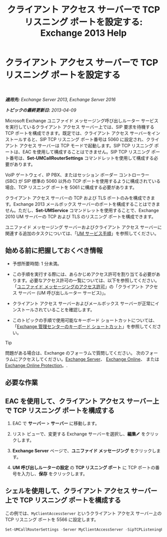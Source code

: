 ﻿---
title: 'クライアント アクセス サーバーで TCP リスニング ポートを設定する: Exchange 2013 Help'
TOCTitle: クライアント アクセス サーバーで TCP リスニング ポートを設定する
ms:assetid: 5f48f21a-d8d4-48b2-868f-9a3647693841
ms:mtpsurl: https://technet.microsoft.com/ja-jp/library/JJ673530(v=EXCHG.150)
ms:contentKeyID: 50555791
ms.date: 04/24/2018
mtps_version: v=EXCHG.150
ms.translationtype: HT
---

# クライアント アクセス サーバーで TCP リスニング ポートを設定する

 

_**適用先:** Exchange Server 2013, Exchange Server 2016_

_**トピックの最終更新日:** 2013-04-09_

Microsoft Exchange ユニファイド メッセージング呼び出しルーター サービスを実行しているクライアント アクセス サーバー上では、SIP 要求を待機する TCP ポートを構成できます。既定では、クライアント アクセス サーバーをインストールすると、SIP TCP リスニング ポート番号は 5060 に設定され、クライアント アクセス サーバーは TCP モードで起動します。SIP TCP リスニング ポートは、EAC を使用して構成することはできません。SIP TCP リスニング ポート番号は、**Set-UMCallRouterSettings** コマンドレットを使用して構成する必要があります。

VoIP ゲートウェイ、IP PBX、またはセッション ボーダー コントローラー (SBC) が SIP 標準の 5060 以外の TCP ポートを使用するように構成されている場合、TCP リスニング ポートを 5061 に構成する必要があります。

クライアント アクセス サーバーの TCP および TLS ポートのみを構成できます。Exchange 2013 メールボックス サーバーのポートを構成することはできません。ただし、**Set-UMService** コマンドレットを使用することで、Exchange 2010 UM サーバーの TCP および TLS のリスニング ポートを構成できます。

ユニファイド メッセージング サーバーおよびクライアント アクセス サーバーに関連する追加のタスクについては、「[UM サービス手順](um-services-procedures-exchange-2013-help.md)」を参照してください。

## 始める前に把握しておくべき情報

  - 予想所要時間: 1 分未満。

  - この手順を実行する際には、あらかじめアクセス許可を割り当てる必要があります。必要なアクセス許可の一覧については、以下を参照してください。「[ユニファイド メッセージングのアクセス許可](unified-messaging-permissions-exchange-2013-help.md)」の「クライアント アクセス サーバー (UM 呼び出しルーター サービス)」。

  - クライアント アクセス サーバーおよびメールボックス サーバーが正常にインストールされていることを確認します。

  - このトピックの手順で使用可能なキーボード ショートカットについては、「[Exchange 管理センターのキーボード ショートカット](keyboard-shortcuts-in-the-exchange-admin-center-exchange-online-protection-help.md)」を参照してください。


> [!TIP]
> 問題がある場合は、Exchange のフォーラムで質問してください。 次のフォーラムにアクセスしてください。<A href="https://go.microsoft.com/fwlink/p/?linkid=60612">Exchange Server</A>、 <A href="https://go.microsoft.com/fwlink/p/?linkid=267542">Exchange Online</A>、 または <A href="https://go.microsoft.com/fwlink/p/?linkid=285351">Exchange Online Protection</A>。.



## 必要な作業

## EAC を使用して、クライアント アクセス サーバー上で TCP リスニング ポートを構成する

1.  EAC で <strong>サーバー</strong> \> <strong>サーバー</strong> に移動します。

2.  リスト ビューで、変更する Exchange サーバーを選択し、<strong>編集</strong>![編集アイコン](images/Bb124582.6f53ccb2-1f13-4c02-bea0-30690e6ea71d(EXCHG.150).gif "編集アイコン") をクリックします。

3.  <strong>Exchange Server</strong> ページで、<strong>ユニファイド メッセージング</strong> をクリックします。

4.  <strong>UM 呼び出しルーターの設定</strong> の <strong>TCP リスニング ポート</strong> に TCP ポートの番号を入力し、<strong>保存</strong> をクリックします。

## シェルを使用して、クライアント アクセス サーバー上で TCP リスニング ポートを構成する

この例では、`MyClientAccessServer` というクライアント アクセス サーバー上の TCP リスニング ポートを 5566 に設定します。

```powershell
Set-UMCallRouterSettings -Server MyClientAccessServer -SipTCPListeningPort 5566
```

